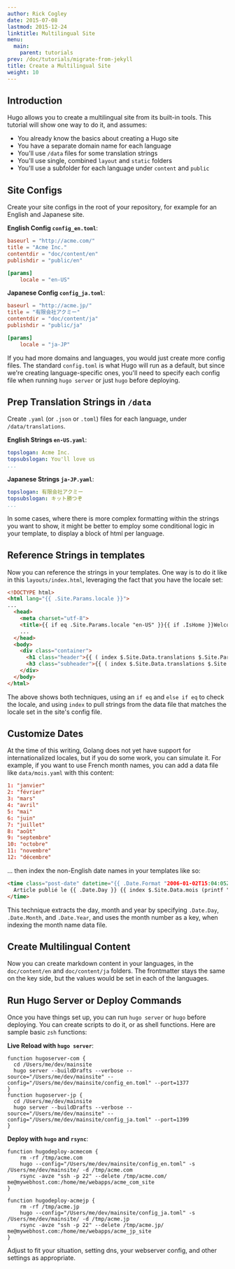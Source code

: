 ```yaml
---
author: Rick Cogley
date: 2015-07-08
lastmod: 2015-12-24
linktitle: Multilingual Site
menu:
  main:
    parent: tutorials
prev: /doc/tutorials/migrate-from-jekyll
title: Create a Multilingual Site
weight: 10
---
```


## Introduction

Hugo allows you to create a multilingual site from its built-in tools. This tutorial will show one way to do it, and assumes:

* You already know the basics about creating a Hugo site
* You have a separate domain name for each language
* You'll use `/data` files for some translation strings
* You'll use single, combined `layout` and `static` folders
* You'll use a subfolder for each language under `content` and `public`

## Site Configs

Create your site configs in the root of your repository, for example for an English and Japanese site.

**English Config `config_en.toml`**:

~~~toml
baseurl = "http://acme.com/"
title = "Acme Inc."
contentdir = "doc/content/en"
publishdir = "public/en"

[params]
    locale = "en-US"
~~~

**Japanese Config `config_ja.toml`**:

~~~toml
baseurl = "http://acme.jp/"
title = "有限会社アクミー"
contentdir = "doc/content/ja"
publishdir = "public/ja"

[params]
    locale = "ja-JP"
~~~

If you had more domains and languages, you would just create more config files. The standard `config.toml` is what Hugo will run as a default, but since we're creating language-specific ones, you'll need to specify each config file when running `hugo server` or just `hugo` before deploying.

## Prep Translation Strings in `/data`

Create `.yaml` (or `.json` or `.toml`) files for each language, under `/data/translations`.

**English Strings `en-US.yaml`**:

~~~yaml
topslogan: Acme Inc.
topsubslogan: You'll love us
...
~~~

**Japanese Strings `ja-JP.yaml`**:

~~~yaml
topslogan: 有限会社アクミー
topsubslogan: キット勝つぞ
...
~~~

In some cases, where there is more complex formatting within the strings you want to show, it might be better to employ some conditional logic in your template, to display a block of html per language.

## Reference Strings in templates

Now you can reference the strings in your templates. One way is to do it like in this `layouts/index.html`, leveraging the fact that you have the locale set:

~~~html
<!DOCTYPE html>
<html lang="{{ .Site.Params.locale }}">
...
  <head>
    <meta charset="utf-8">
    <title>{{ if eq .Site.Params.locale "en-US" }}{{ if .IsHome }}Welcome to {{ end }}{{ end }}{{ .Title }}{{ if eq .Site.Params.locale "ja-JP" }}{{ if .IsHome }}へようこそ{{ end }}{{ end }}{{ if ne .Title .Site.Title }} : {{ .Site.Title }}{{ end }}</title>
    ...
  </head>
  <body>
    <div class="container">
      <h1 class="header">{{ ( index $.Site.Data.translations $.Site.Params.locale ).topslogan }}</h1>
      <h3 class="subheader">{{ ( index $.Site.Data.translations $.Site.Params.locale ).topsubslogan }}</h3>
    </div>
  </body>
</html>
~~~

The above shows both techniques, using an `if eq` and `else if eq` to check the locale, and using `index` to pull strings from the data file that matches the locale set in the site's config file.

## Customize Dates

At the time of this writing, Golang does not yet have support for internationalized locales, but if you do some work, you can simulate it. For example, if you want to use French month names, you can add a data file like ``data/mois.yaml`` with this content:

~~~toml
1: "janvier"
2: "février"
3: "mars"
4: "avril"
5: "mai"
6: "juin"
7: "juillet"
8: "août"
9: "septembre"
10: "octobre"
11: "novembre"
12: "décembre"
~~~

... then index the non-English date names in your templates like so:

~~~html
<time class="post-date" datetime="{{ .Date.Format "2006-01-02T15:04:05Z07:00" | safeHTML }}">
  Article publié le {{ .Date.Day }} {{ index $.Site.Data.mois (printf "%d" .Date.Month) }} {{ .Date.Year }} (dernière modification le {{ .Lastmod.Day }} {{ index $.Site.Data.mois (printf "%d" .Lastmod.Month) }} {{ .Lastmod.Year }})
</time>
~~~

This technique extracts the day, month and year by specifying ``.Date.Day``, ``.Date.Month``, and ``.Date.Year``, and uses the month number as a key, when indexing the month name data file.  

## Create Multilingual Content

Now you can create markdown content in your languages, in the `doc/content/en` and `doc/content/ja` folders. The frontmatter stays the same on the key side, but the values would be set in each of the languages.

## Run Hugo Server or Deploy Commands

Once you have things set up, you can run `hugo server` or `hugo` before deploying. You can create scripts to do it, or as shell functions. Here are sample basic `zsh` functions:

**Live Reload with `hugo server`**:

~~~shell
function hugoserver-com {
  cd /Users/me/dev/mainsite
  hugo server --buildDrafts --verbose --source="/Users/me/dev/mainsite" --config="/Users/me/dev/mainsite/config_en.toml" --port=1377
}
function hugoserver-jp {
  cd /Users/me/dev/mainsite
  hugo server --buildDrafts --verbose --source="/Users/me/dev/mainsite" --config="/Users/me/dev/mainsite/config_ja.toml" --port=1399
}
~~~

**Deploy with `hugo` and `rsync`**:

~~~shell
function hugodeploy-acmecom {
    rm -rf /tmp/acme.com
    hugo --config="/Users/me/dev/mainsite/config_en.toml" -s /Users/me/dev/mainsite/ -d /tmp/acme.com
    rsync -avze "ssh -p 22" --delete /tmp/acme.com/ me@mywebhost.com:/home/me/webapps/acme_com_site
}

function hugodeploy-acmejp {
    rm -rf /tmp/acme.jp
    hugo --config="/Users/me/dev/mainsite/config_ja.toml" -s /Users/me/dev/mainsite/ -d /tmp/acme.jp
    rsync -avze "ssh -p 22" --delete /tmp/acme.jp/ me@mywebhost.com:/home/me/webapps/acme_jp_site
}
~~~

Adjust to fit your situation, setting dns, your webserver config, and other settings as appropriate.
